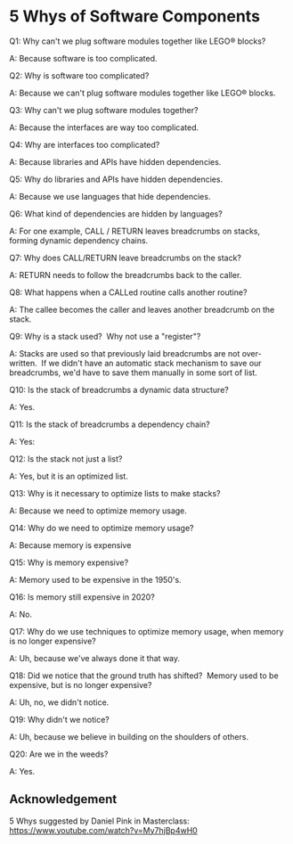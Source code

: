 # 5 Whys of Software Components
Q1: Why can't we plug software modules together like LEGO® blocks?

A: Because software is too complicated.

Q2: Why is software too complicated?

A: Because we can't plug software modules together like LEGO® blocks.

Q3: Why can't we plug software modules together?

A: Because the interfaces are way too complicated.

Q4: Why are interfaces too complicated?

A: Because libraries and APIs have hidden dependencies.

Q5: Why do libraries and APIs have hidden dependencies.

A: Because we use languages that hide dependencies.

Q6: What kind of dependencies are hidden by languages?

A: For one example, CALL / RETURN leaves breadcrumbs on stacks, forming dynamic dependency chains.

Q7: Why does CALL/RETURN leave breadcrumbs on the stack?

A: RETURN needs to follow the breadcrumbs back to the caller.

Q8: What happens when a CALLed routine calls another routine?

A: The callee becomes the caller and leaves another breadcrumb on the stack. 

Q9: Why is a stack used?  Why not use a "register"?

A: Stacks are used so that previously laid breadcrumbs are not over-written.  If we didn't have an automatic stack mechanism to save our breadcrumbs, we'd have to save them manually in some sort of list.

Q10: Is the stack of breadcrumbs a dynamic data structure?

A: Yes.

Q11: Is the stack of breadcrumbs a dependency chain?

A: Yes:

Q12: Is the stack not just a list?

A: Yes, but it is an optimized list.

Q13: Why is it necessary to optimize lists to make stacks?

A: Because we need to optimize memory usage.

Q14: Why do we need to optimize memory usage?

A: Because memory is expensive

Q15: Why is memory expensive?

A: Memory used to be expensive in the 1950's.

Q16: Is memory still expensive in 2020?

A: No.

Q17: Why do we use techniques to optimize memory usage, when memory is no longer expensive?

A: Uh, because we've always done it that way.

Q18: Did we notice that the ground truth has shifted?  Memory used to be expensive, but is no longer expensive?

A: Uh, no, we didn't notice.

Q19: Why didn't we notice?

A: Uh, because we believe in building on the shoulders of others. 

Q20: Are we in the weeds?

A: Yes.

## Acknowledgement

5 Whys suggested by Daniel Pink in Masterclass: https://www.youtube.com/watch?v=My7hjBp4wH0
